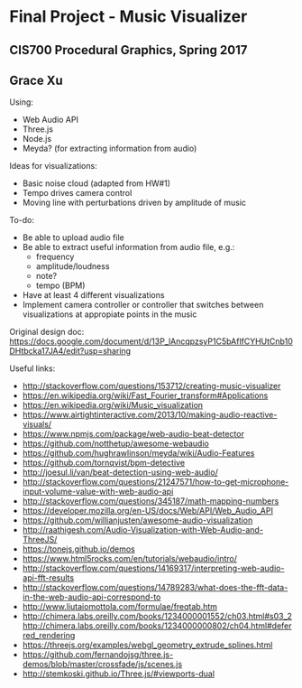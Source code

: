 # Final Project - Music Visualizer
## CIS700 Procedural Graphics, Spring 2017
## Grace Xu 

Using:
- Web Audio API
- Three.js
- Node.js 
- Meyda? (for extracting information from audio)

Ideas for visualizations: 
- Basic noise cloud (adapted from HW#1)
- Tempo drives camera control 
- Moving line with perturbations driven by amplitude of music

To-do:
- Be able to upload audio file
- Be able to extract useful information from audio file, e.g.:
	- frequency
	- amplitude/loudness
	- note?
	- tempo (BPM)
- Have at least 4 different visualizations
- Implement camera controller or controller that switches between visualizations at appropiate points in the music

Original design doc: https://docs.google.com/document/d/13P_lAncqpzsyP1C5bAflfCYHUtCnb10DHtbcka17JA4/edit?usp=sharing

Useful links: 
- http://stackoverflow.com/questions/153712/creating-music-visualizer
- https://en.wikipedia.org/wiki/Fast_Fourier_transform#Applications
- https://en.wikipedia.org/wiki/Music_visualization
- https://www.airtightinteractive.com/2013/10/making-audio-reactive-visuals/
- https://www.npmjs.com/package/web-audio-beat-detector
- https://github.com/notthetup/awesome-webaudio
- https://github.com/hughrawlinson/meyda/wiki/Audio-Features
- https://github.com/tornqvist/bpm-detective
- http://joesul.li/van/beat-detection-using-web-audio/
- http://stackoverflow.com/questions/21247571/how-to-get-microphone-input-volume-value-with-web-audio-api
- http://stackoverflow.com/questions/345187/math-mapping-numbers
- https://developer.mozilla.org/en-US/docs/Web/API/Web_Audio_API
- https://github.com/willianjusten/awesome-audio-visualization
- http://raathigesh.com/Audio-Visualization-with-Web-Audio-and-ThreeJS/
- https://tonejs.github.io/demos
- https://www.html5rocks.com/en/tutorials/webaudio/intro/
- http://stackoverflow.com/questions/14169317/interpreting-web-audio-api-fft-results
- http://stackoverflow.com/questions/14789283/what-does-the-fft-data-in-the-web-audio-api-correspond-to
- http://www.liutaiomottola.com/formulae/freqtab.htm
- http://chimera.labs.oreilly.com/books/1234000001552/ch03.html#s03_2
http://chimera.labs.oreilly.com/books/1234000000802/ch04.html#deferred_rendering
- https://threejs.org/examples/webgl_geometry_extrude_splines.html
- https://github.com/fernandojsg/three.js-demos/blob/master/crossfade/js/scenes.js
- http://stemkoski.github.io/Three.js/#viewports-dual